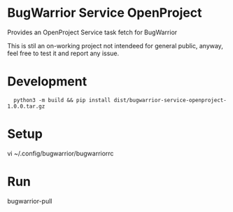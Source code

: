 # BugWarrior Service OpenProject

Provides an OpenProject Service task fetch for BugWarrior

This is stil an on-working project not intendeed for general public, anyway, feel free to test it and report any issue.

# Development

```
  python3 -m build && pip install dist/bugwarrior-service-openproject-1.0.0.tar.gz
```

# Setup

vi ~/.config/bugwarrior/bugwarriorrc

# Run

bugwarrior-pull
